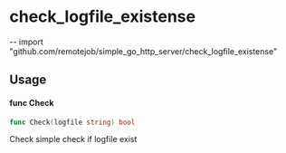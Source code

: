 # check_logfile_existense
--
    import "github.com/remotejob/simple_go_http_server/check_logfile_existense"


## Usage

#### func  Check

```go
func Check(logfile string) bool
```
Check simple check if logfile exist

